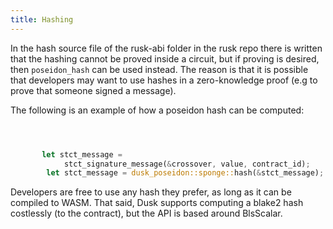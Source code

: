 ```yaml
---
title: Hashing
---
```


In the hash source file of the rusk-abi folder in the rusk repo there is written that the hashing cannot be proved inside a circuit, but if proving is desired, then `poseidon_hash` can be used  instead. The reason is that it is possible that developers may want to use hashes in a zero-knowledge proof (e.g to prove that someone signed a message).

The following is an example of how a poseidon hash can be computed:

```rust



       let stct_message =
            stct_signature_message(&crossover, value, contract_id);
        let stct_message = dusk_poseidon::sponge::hash(&stct_message);

```
Developers are free to use any hash they prefer, as long as it can be compiled to WASM. That said, Dusk supports computing a blake2 hash costlessly (to the contract), but the API is based around BlsScalar.

